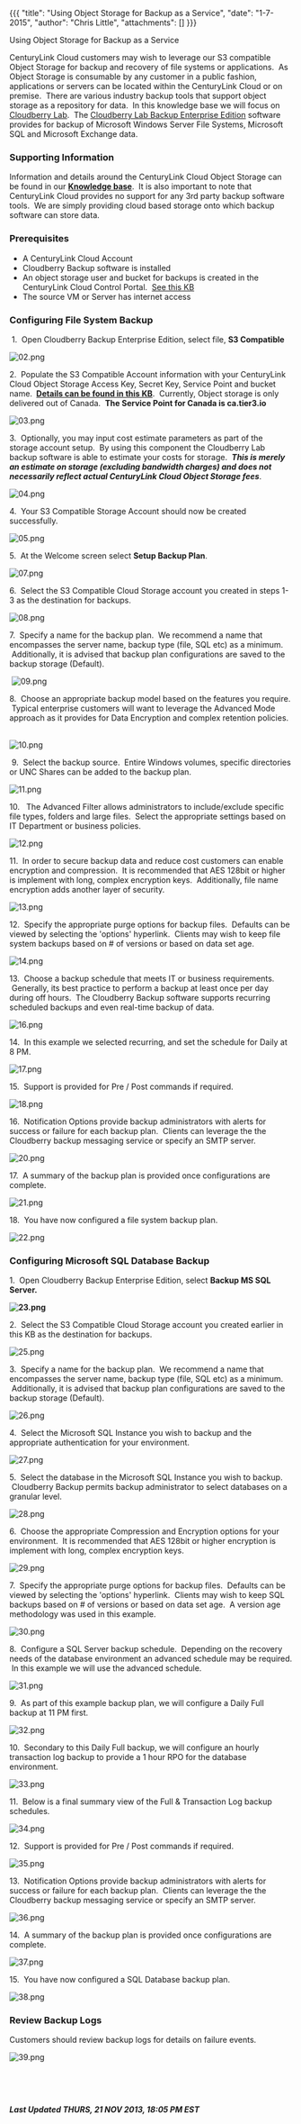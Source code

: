 {{{
  "title": "Using Object Storage for Backup as a Service",
  "date": "1-7-2015",
  "author": "Chris Little",
  "attachments": []
}}}

Using Object Storage for Backup as a Service
<p>CenturyLink Cloud customers may wish to leverage our S3 compatible Object Storage for backup and recovery of file systems or applications. &nbsp;As Object Storage is consumable by any customer in a public fashion, applications or servers can be located
  within the CenturyLink Cloud or on premise. &nbsp;There are various industry backup tools that support object storage as a repository for data. &nbsp;In this knowledge base we will focus on <a href="http://www.cloudberrylab.com/" target="_blank">Cloudberry Lab</a>.
  &nbsp;The <a href="http://www.cloudberrylab.com/amazon-s3-enterprise-backup.aspx" target="_blank">Cloudberry Lab Backup Enterprise Edition</a> software provides for backup of Microsoft Windows Server File Systems, Microsoft SQL and Microsoft Exchange
  data.</p>
<h3>Supporting Information</h3>
<p>Information and details around the CenturyLink Cloud Object Storage can be found in our <a href="https://t3n.zendesk.com/forums/20789095-Object-Storage" target="_blank"><strong>Knowledge base</strong></a>. &nbsp;It is also important to note that CenturyLink
  Cloud provides no support for any 3rd party backup software tools. &nbsp;We are simply providing cloud based storage onto which backup software can store data. &nbsp;</p>
<h3>Prerequisites</h3>
<ul>
  <li>A CenturyLink Cloud Account</li>
  <li>Cloudberry Backup software is installed</li>
  <li>An object storage user and bucket for backups is created in the CenturyLink Cloud Control Portal. &nbsp;<a href="https://t3n.zendesk.com/entries/21648384-Using-Object-Storage-from-the-Control-Portal" target="_blank">See this KB</a>
  </li>
  <li>The source VM or Server has internet access</li>
</ul>
<h3>Configuring File System Backup</h3>
<p>&nbsp;1. &nbsp;Open Cloudberry Backup Enterprise Edition, select file, <strong>S3 Compatible</strong>
</p>
<p><img src="https://t3n.zendesk.com/attachments/token/cvqc4wrmr9fq7wx/?name=02.png" alt="02.png" />
</p>
<p>2. &nbsp;Populate the S3 Compatible Account information with your CenturyLink Cloud Object Storage Access Key, Secret Key, Service Point and bucket name. <strong>&nbsp;<a href="https://t3n.zendesk.com/entries/21648384-Using-Object-Storage-from-the-Control-Portal" target="_blank">Details can be found in this KB</a></strong>.
  &nbsp;Currently, Object storage is only delivered out of Canada. &nbsp;<strong>The Service Point for Canada is ca.tier3.io</strong>
</p>
<p><img src="https://t3n.zendesk.com/attachments/token/l14ygwoyqczxsrz/?name=03.png" alt="03.png" />
</p>
<p>3. &nbsp;Optionally, you may input cost estimate parameters as part of the storage account setup. &nbsp;By using this component the Cloudberry Lab backup software is able to estimate your costs for storage. &nbsp;<em><strong>This is merely an estimate on storage (excluding bandwidth charges) and does not necessarily reflect actual CenturyLink Cloud Object Storage fees</strong></em>.</p>
<p><img src="https://t3n.zendesk.com/attachments/token/zmjojgg5gsxcrri/?name=04.png" alt="04.png" />
</p>
<p>4. &nbsp;Your S3 Compatible Storage Account should now be created successfully.</p>
<p><img src="https://t3n.zendesk.com/attachments/token/mrknospqnhscwrm/?name=05.png" alt="05.png" />
</p>
<p>5. &nbsp;At the Welcome screen select <strong>Setup Backup Plan</strong>.</p>
<p><img src="https://t3n.zendesk.com/attachments/token/x9d66p7pakhslnd/?name=07.png" alt="07.png" />
</p>
<p>6. &nbsp;Select the S3 Compatible Cloud Storage account you created in steps 1-3 as the destination for backups. &nbsp;</p>
<p><img src="https://t3n.zendesk.com/attachments/token/uufla2ysxuvntqv/?name=08.png" alt="08.png" />
</p>
<p>7. &nbsp;Specify a name for the backup plan. &nbsp;We recommend a name that encompasses the server name, backup type (file, SQL etc) as a minimum. &nbsp;Additionally, it is advised that backup plan configurations are saved to the backup storage (Default).</p>
<p>&nbsp;<img src="https://t3n.zendesk.com/attachments/token/nmkkb8q0vhdhaho/?name=09.png" alt="09.png" />
</p>
<p>8. &nbsp;Choose an appropriate backup model based on the features you require. &nbsp;Typical enterprise customers will want to leverage the Advanced Mode approach as it provides for Data Encryption and complex retention policies. &nbsp;</p>
<p><img src="https://t3n.zendesk.com/attachments/token/pjmigw5sjzlkt1d/?name=10.png" alt="10.png" />
</p>
<p>&nbsp;9. &nbsp;Select the backup source. &nbsp;Entire Windows volumes, specific directories or UNC Shares can be added to the backup plan.</p>
<p><img src="https://t3n.zendesk.com/attachments/token/zjjghut7wzss9q3/?name=11.png" alt="11.png" />
</p>
<p>10. &nbsp; The Advanced Filter allows administrators to include/exclude specific file types, folders and large files. &nbsp;Select the appropriate settings based on IT Department or business policies. &nbsp;</p>
<p><img src="https://t3n.zendesk.com/attachments/token/jetubdi9eksjr5e/?name=12.png" alt="12.png" />
</p>
<p>11. &nbsp;In order to secure backup data and reduce cost customers can enable encryption and compression. &nbsp;It is recommended that AES 128bit or higher is implement with long, complex encryption keys. &nbsp;Additionally, file name encryption adds
  another layer of security. &nbsp;</p>
<p><img src="https://t3n.zendesk.com/attachments/token/76okwjnkgyp1wgm/?name=13.png" alt="13.png" />
</p>
<p>12. &nbsp;Specify the appropriate purge options for backup files. &nbsp;Defaults can be viewed by selecting the 'options' hyperlink. &nbsp;Clients may wish to keep file system backups based on # of versions or based on data set age. &nbsp;</p>
<p><img src="https://t3n.zendesk.com/attachments/token/jz76gmpbwfeiffx/?name=14.png" alt="14.png" />
</p>
<p>13. &nbsp;Choose a backup schedule that meets IT or business requirements. &nbsp;Generally, its best practice to perform a backup at least once per day during off hours. &nbsp;The Cloudberry Backup software supports recurring scheduled backups and even
  real-time backup of data. &nbsp;</p>
<p><img src="https://t3n.zendesk.com/attachments/token/u5svghneoojc74l/?name=16.png" alt="16.png" />
</p>
<p>14. &nbsp;In this example we selected recurring, and set the schedule for Daily at 8 PM. &nbsp;</p>
<p><img src="https://t3n.zendesk.com/attachments/token/d11ye5l3h3gcrhe/?name=17.png" alt="17.png" />
</p>
<p>15. &nbsp;Support is provided for Pre / Post commands if required.</p>
<p><img src="https://t3n.zendesk.com/attachments/token/qhyou8jexzqffmc/?name=18.png" alt="18.png" />
</p>
<p>16. &nbsp;Notification Options provide backup administrators with alerts for success or failure for each backup plan. &nbsp;Clients can leverage the the Cloudberry backup messaging service or specify an SMTP server. &nbsp;</p>
<p><img src="https://t3n.zendesk.com/attachments/token/f7cw5gorcex9vo7/?name=20.png" alt="20.png" />
</p>
<p>17. &nbsp;A summary of the backup plan is provided once configurations are complete. &nbsp;</p>
<p><img src="https://t3n.zendesk.com/attachments/token/3rsdqdqsi53oxtu/?name=21.png" alt="21.png" />
</p>
<p>18. &nbsp;You have now configured a file system backup plan. &nbsp;</p>
<p><img src="https://t3n.zendesk.com/attachments/token/2dn9rc2n34nfmpo/?name=22.png" alt="22.png" />
</p>
<h3>Configuring Microsoft SQL Database Backup</h3>
<p>1. &nbsp;Open Cloudberry Backup Enterprise Edition, select <strong>Backup MS SQL Server.</strong>
</p>
<p><strong><img src="https://t3n.zendesk.com/attachments/token/0cfxjsantz6iomv/?name=23.png" alt="23.png" /></strong>
</p>
<p>2. &nbsp;Select the S3 Compatible Cloud Storage account you created earlier in this KB as the destination for backups.</p>
<p><img src="https://t3n.zendesk.com/attachments/token/lfqh80uj6mt9azs/?name=25.png" alt="25.png" />
</p>
<p>3. &nbsp;Specify a name for the backup plan. &nbsp;We recommend a name that encompasses the server name, backup type (file, SQL etc) as a minimum. &nbsp;Additionally, it is advised that backup plan configurations are saved to the backup storage (Default).</p>
<p><img src="https://t3n.zendesk.com/attachments/token/8tevcdakqzwrvsz/?name=26.png" alt="26.png" />
</p>
<p>4. &nbsp;Select the Microsoft SQL Instance you wish to backup and the appropriate authentication for your environment. &nbsp;</p>
<p><img src="https://t3n.zendesk.com/attachments/token/txqjzjmmmalt0xd/?name=27.png" alt="27.png" />
</p>
<p>5. &nbsp;Select the database in the Microsoft SQL Instance you wish to backup. &nbsp;Cloudberry Backup permits backup administrator to select databases on a granular level. &nbsp;</p>
<p><img src="https://t3n.zendesk.com/attachments/token/bvubhknmyspm4fv/?name=28.png" alt="28.png" />
</p>
<p>6. &nbsp;Choose the appropriate Compression and Encryption options for your environment. &nbsp;It is recommended that AES 128bit or higher encryption is implement with long, complex encryption keys.</p>
<p><img src="https://t3n.zendesk.com/attachments/token/yvip64llazght7o/?name=29.png" alt="29.png" />
</p>
<p>7. &nbsp;Specify the appropriate purge options for backup files. &nbsp;Defaults can be viewed by selecting the 'options' hyperlink. &nbsp;Clients may wish to keep SQL backups based on # of versions or based on data set age. &nbsp;A version age methodology
  was used in this example. &nbsp;</p>
<p><img src="https://t3n.zendesk.com/attachments/token/nd816zhvolfb9cs/?name=30.png" alt="30.png" />
</p>
<p>8. &nbsp;Configure a SQL Server backup schedule. &nbsp;Depending on the recovery needs of the database environment an advanced schedule may be required. &nbsp;In this example we will use the advanced schedule.</p>
<p><img src="https://t3n.zendesk.com/attachments/token/zsdi71int0zc7wg/?name=31.png" alt="31.png" />
</p>
<p>9. &nbsp;As part of this example backup plan, we will configure a Daily Full backup at 11 PM first. &nbsp;</p>
<p><img src="https://t3n.zendesk.com/attachments/token/ims4kmtlvqbi2wr/?name=32.png" alt="32.png" />
</p>
<p>10. &nbsp;Secondary to this Daily Full backup, we will configure an hourly transaction log backup to provide a 1 hour RPO for the database environment. &nbsp;</p>
<p><img src="https://t3n.zendesk.com/attachments/token/xt7qrvdhb1zv75f/?name=33.png" alt="33.png" />
</p>
<p>11. &nbsp;Below is a final summary view of the Full &amp; Transaction Log backup schedules.</p>
<p><img src="https://t3n.zendesk.com/attachments/token/k8pzeit6msdim5m/?name=34.png" alt="34.png" />
</p>
<p>12. &nbsp;Support is provided for Pre / Post commands if required.</p>
<p><img src="https://t3n.zendesk.com/attachments/token/rh75aewwmpqjr3x/?name=35.png" alt="35.png" />
</p>
<p>13. &nbsp;Notification Options provide backup administrators with alerts for success or failure for each backup plan. &nbsp;Clients can leverage the the Cloudberry backup messaging service or specify an SMTP server.</p>
<p><img src="https://t3n.zendesk.com/attachments/token/nggzojenjg1i8yo/?name=36.png" alt="36.png" />
</p>
<p>14. &nbsp;A summary of the backup plan is provided once configurations are complete.&nbsp;</p>
<p><img src="https://t3n.zendesk.com/attachments/token/ych4xu9tcdmsaq8/?name=37.png" alt="37.png" />
</p>
<p>15. &nbsp;You have now configured a SQL Database backup plan.</p>
<p><img src="https://t3n.zendesk.com/attachments/token/fuhdv2coyzbnmur/?name=38.png" alt="38.png" />
</p>
<h3>Review Backup Logs</h3>
<p>Customers should review backup logs for details on failure events. &nbsp;</p>
<p><img src="https://t3n.zendesk.com/attachments/token/cidzwqnx1w4upss/?name=39.png" alt="39.png" />
</p>
<p>&nbsp;</p>
<p>&nbsp;</p>
<p><em><strong>Last Updated THURS, 21 NOV 2013, 18:05 PM EST</strong></em>
</p>